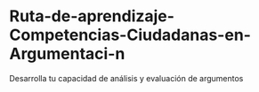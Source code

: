 # Ruta-de-aprendizaje-Competencias-Ciudadanas-en-Argumentaci-n
Desarrolla tu capacidad de análisis y evaluación de argumentos
